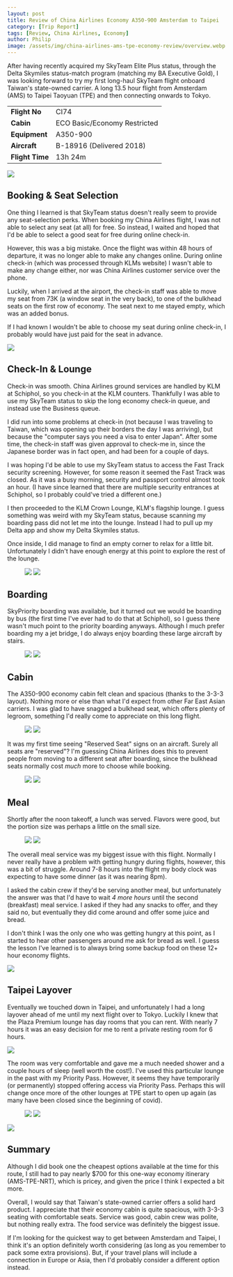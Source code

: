 ```yaml
---
layout: post
title: Review of China Airlines Economy A350-900 Amsterdam to Taipei
category: [Trip Report]
tags: [Review, China Airlines, Economy]
author: Philip
image: /assets/img/china-airlines-ams-tpe-economy-review/overview.webp
---
```


After having recently acquired my SkyTeam Elite Plus status, through the Delta Skymiles status-match program (matching my BA Executive Gold), I was looking forward to try my first long-haul SkyTeam flight onboard Taiwan's state-owned carrier. A long 13.5 hour flight from Amsterdam (AMS) to Taipei Taoyuan (TPE) and then connecting onwards to Tokyo.

<table>
<tr>
  <td><b>Flight No</b></td>
  <td>CI74</td>
</tr>
<tr>
  <td><b>Cabin</b></td>
  <td>ECO Basic/Economy Restricted</td>
</tr>
<tr>
  <td><b>Equipment</b></td>
  <td>A350-900</td>
</tr>
<tr>
  <td><b>Aircraft</b></td>
  <td>B-18916 (Delivered 2018)</td>
</tr>
<tr>
  <td><b>Flight Time</b></td>
  <td>13h 24m</td>
</tr>
</table>

<img src="/assets/img/china-airlines-ams-tpe-economy-review/0-map.webp" />

## Booking & Seat Selection

One thing I learned is that SkyTeam status doesn't really seem to provide any seat-selection perks. When booking my China Airlines flight, I was not able to select any seat (at all) for free. So instead, I waited and hoped that I'd be able to select a good seat for free during online check-in.

However, this was a big mistake. Once the flight was within 48 hours of departure, it was no longer able to make any changes online. During online check-in (which was processed through KLMs website) I wasn't able to make any change either, nor was China Airlines customer service over the phone.

Luckily, when I arrived at the airport, the check-in staff was able to move my seat from 73K (a window seat in the very back), to one of the bulkhead seats on the first row of economy. The seat next to me stayed empty, which was an added bonus.

If I had known I wouldn't be able to choose my seat during online check-in, I probably would have just paid for the seat in advance.

<img src="/assets/img/china-airlines-ams-tpe-economy-review/1-seatmap.webp" />

## Check-In & Lounge

Check-in was smooth. China Airlines ground services are handled by KLM at Schiphol, so you check-in at the KLM counters. Thankfully I was able to use my SkyTeam status to skip the long economy check-in queue, and instead use the Business queue.

I did run into some problems at check-in (not because I was traveling to Taiwan, which was opening up their borders the day I was arriving), but because the "computer says you need a visa to enter Japan". After some time, the check-in staff was given approval to check-me in, since the Japanese border was in fact open, and had been for a couple of days.

I was hoping I'd be able to use my SkyTeam status to access the Fast Track security screening. However, for some reason it seemed the Fast Track was closed. As it was a busy morning, security and passport control almost took an hour. (I have since learned that there are multiple security entrances at Schiphol, so I probably could've tried a different one.)

I then proceeded to the KLM Crown Lounge, KLM's flagship lounge. I guess something was weird with my SkyTeam status, because scanning my boarding pass did not let me into the lounge. Instead I had to pull up my Delta app and show my Delta Skymiles status.

Once inside, I did manage to find an empty corner to relax for a little bit. Unfortunately I didn't have enough energy at this point to explore the rest of the lounge.

<figure>
<img src="/assets/img/china-airlines-ams-tpe-economy-review/2-lounge.webp" class="half" />
<img src="/assets/img/china-airlines-ams-tpe-economy-review/3-lounge.webp" class="half" />
</figure>

## Boarding

SkyPriority boarding was available, but it turned out we would be boarding by bus (the first time I've ever had to do that at Schiphol), so I guess there wasn't much point to the priority boarding anyways. Although I much prefer boarding my a jet bridge, I do always enjoy boarding these large aircraft by stairs.

<figure>
<img src="/assets/img/china-airlines-ams-tpe-economy-review/4-1-boarding.webp" class="half" />
<img src="/assets/img/china-airlines-ams-tpe-economy-review/4-2-boarding.webp" class="half" />
</figure>

## Cabin

The A350-900 economy cabin felt clean and spacious (thanks to the 3-3-3 layout). Nothing more or else than what I'd expect from other Far East Asian carriers. I was glad to have snagged a bulkhead seat, which offers plenty of legroom, something I'd really come to appreciate on this long flight.

<figure>
<img src="/assets/img/china-airlines-ams-tpe-economy-review/5-cabin.webp" class="half" />
<img src="/assets/img/china-airlines-ams-tpe-economy-review/6-cabin.webp" class="half" />
</figure>

It was my first time seeing "Reserved Seat" signs on an aircraft. Surely all seats are "reserved"? I'm guessing China Airlines does this to prevent people from moving to a different seat after boarding, since the bulkhead seats normally cost *much* more to choose while booking. 

<figure>
<img src="/assets/img/china-airlines-ams-tpe-economy-review/7-cabin.webp" class="half" />
<img src="/assets/img/china-airlines-ams-tpe-economy-review/8-cabin.webp" class="half" />
</figure>

## Meal

Shortly after the noon takeoff, a lunch was served. Flavors were good, but the portion size was perhaps a little on the small size.

<figure>
<img src="/assets/img/china-airlines-ams-tpe-economy-review/9-meal.webp" class="half" />
<img src="/assets/img/china-airlines-ams-tpe-economy-review/10-meal.webp" class="half" />
</figure>

The overall meal service was my biggest issue with this flight. Normally I never really have a problem with getting hungry during flights, however, this was a bit of struggle. Around 7-8 hours into the flight my body clock was expecting to have some dinner (as it was nearing 8pm).

I asked the cabin crew if they'd be serving another meal, but unfortunately the answer was that I'd have to wait *4 more hours* until the second (breakfast) meal service. I asked if they had any snacks to offer, and they said no, but eventually they did come around and offer some juice and bread.

I don't think I was the only one who was getting hungry at this point, as I started to hear other passengers around me ask for bread as well. I guess the lesson I've learned is to always bring some backup food on these 12+ hour economy flights.

<img src="/assets/img/china-airlines-ams-tpe-economy-review/11-snack.webp" />

## Taipei Layover

Eventually we touched down in Taipei, and unfortunately I had a long layover ahead of me until my next flight over to Tokyo. Luckily I knew that the Plaza Premium lounge has day rooms that you can rent. With nearly 7 hours it was an easy decision for me to rent a private resting room for 6 hours.

<img src="/assets/img/china-airlines-ams-tpe-economy-review/12-plaza-premium-hotel.webp" />

The room was very comfortable and gave me a much needed shower and a couple hours of sleep (well worth the cost!). I've used this particular lounge in the past with my Priority Pass. However, it seems they have temporarily (or permanently) stopped offering access via Priority Pass. Perhaps this will change once more of the other lounges at TPE start to open up again (as many have been closed since the beginning of covid).

<figure>
<img src="/assets/img/china-airlines-ams-tpe-economy-review/13-bed.webp" class="half" />
<img src="/assets/img/china-airlines-ams-tpe-economy-review/14-lounge.webp" class="half" />
</figure>

<img src="/assets/img/china-airlines-ams-tpe-economy-review/15-airport.webp" />

## Summary

Although I did book one the cheapest options available at the time for this route, I still had to pay nearly $700 for this one-way economy itinerary (AMS-TPE-NRT), which is pricey, and given the price I think I expected a bit more. 

Overall, I would say that Taiwan's state-owned carrier offers a solid hard product. I appreciate that their economy cabin is quite spacious, with 3-3-3 seating with comfortable seats. Service was good, cabin crew was polite, but nothing really extra. The food service was definitely the biggest issue.

If I'm looking for the quickest way to get between Amsterdam and Taipei, I think it's an option definitely worth considering (as long as you remember to pack some extra provisions). But, if your travel plans will include a connection in Europe or Asia, then I'd probably consider a different option instead.

<script type="application/ld+json">
{
  "@context": "https://schema.org/", 
  "@type": "Product", 
  "name": "China Airlines A350-900 Economy Class",
  "image": "https://blog.awardfares.com/assets/img/china-airlines-ams-tpe-economy-review/overview.webp",
  "description": "Review of the economy class cabin and service on China Airlines A350-900 (Amsterdam to Taipei)",
  "brand": {
    "@type": "Brand",
    "name": "China Airlines"
  },
  "aggregateRating": {
    "@type": "AggregateRating",
    "ratingValue": "3.9",
    "bestRating": "5",
    "worstRating": "1",
    "ratingCount": "1",
    "reviewCount": "1"
  },
  "review": {
    "@type": "Review",
    "name": "Pricey for what you get, but does the job.",
    "reviewBody": "Although I did book one of the cheapest options available at the time for this route, I still had to pay nearly $700 for this one-way economy itinerary (AMS-TPE-NRT), which is pricey, and given the price, I think I expected a bit more. I would say Taiwan’s state-owned carrier offers a solid hard product. I appreciate that their economy cabin is spacious, with 3-3-3 seats and comfortable seats. Service was good, cabin crew was polite, but nothing extra. The food service was definitely the biggest issue. If I’m looking for the quickest way to get between Amsterdam and Taipei, I think it’s definitely worth considering (as long as you remember to pack some extra provisions). But, if your travel plans include a connection in Europe or Asia, then I’d probably consider a different option instead.",
    "reviewRating": {
      "@type": "Rating",
      "ratingValue": "3.9",
      "bestRating": "5",
      "worstRating": "1"
    },
    "datePublished": "2023-01-18",
    "author": {"@type": "Person", "name": "Philip Bergqvist"},
    "publisher": {"@type": "Organization", "name": "AwardFares"}
  }
}
</script>